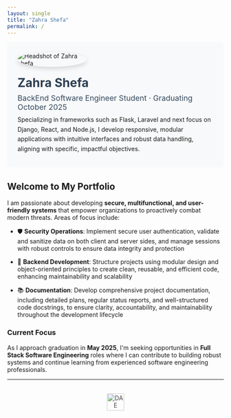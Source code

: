 ```yaml
---
layout: single
title: "Zahra Shefa"
permalink: /
---
```


<div style="display:flex; gap:20px; align-items:center; flex-wrap:wrap; margin-bottom:2rem; padding:1.5rem; background:#f8f9fa; border-radius:8px;">
  <img src="{{ '/assets/img/zhara_dae_1.jpg' | relative_url }}" alt="Headshot of Zahra shefa" 
       style="max-width:160px; border-radius:50%; box-shadow:0 4px 12px rgba(0,0,0,.15);">
  <div>
    <h1 style="margin:0; color:#2c3e50;">Zahra Shefa</h1>
    <p style="margin:.5rem 0; font-size:1.1rem; color:#34495e;">BackEnd Software Engineer Student · Graduating October 2025</p>
    <p style="margin:.5rem 0; line-height:1.6;">Specializing in frameworks such as Flask, Laravel and next focus on Django, React, and Node.js, I develop responsive, modular applications with intuitive interfaces and robust data handling, aligning with specific, impactful objectives.</p>
  </div>
</div>

## Welcome to My Portfolio
 I am passionate about developing **secure, multifunctional, and user-friendly systems** that empower organizations to proactively combat modern threats. Areas of focus include:

- 🛡️ **Security Operations**: Implement secure user authentication, validate and sanitize data on both client and server sides, and manage sessions with robust controls to ensure data integrity and protection
- 🔧 **Backend Development**: Structure projects using modular design and object-oriented principles to create clean, reusable, and efficient code, enhancing maintainability and scalability

- 📚 **Documentation**: Develop comprehensive project documentation, including detailed plans, regular status reports, and well-structured code docstrings, to ensure clarity, accountability, and maintainability throughout the development lifecycle

### Current Focus

As I approach graduation in **May 2025**, I'm seeking opportunities in **Full Stack Software Engineering** roles where I can contribute to building robust  systems and continue learning from experienced software engineering professionals.

---

<div style="text-align:center; margin-top:2rem;">
  <img src="{{ '/assets/img/dae-logo.jpg' | relative_url }}" alt="DAE Logo" style="height:40px; opacity:0.8;">
</div>
